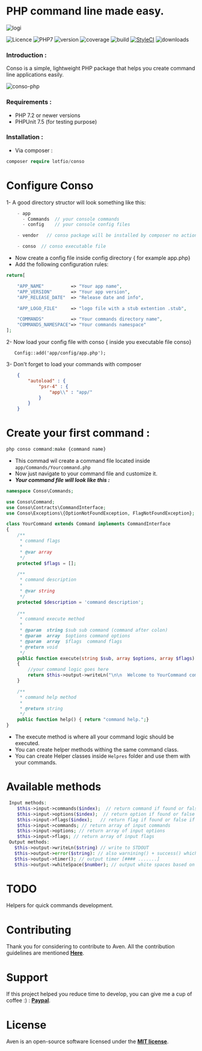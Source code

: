 # PHP command line made easy.

![logi](https://user-images.githubusercontent.com/18489496/51750637-f351c280-20b2-11e9-97e3-f1e0232bb04a.png)

![Licence](https://img.shields.io/badge/Licence-MIT-f1c40f.svg)
![PHP7](https://img.shields.io/badge/PHP-7.2-3498db.svg)
![version](https://img.shields.io/badge/version-0.1.0-27ae60.svg)
![coverage](https://img.shields.io/badge/coverage-40%25-27ae60.svg)
![build](https://travis-ci.org/lotfio/conso.svg?branch=master)
[![StyleCI](https://github.styleci.io/repos/165832668/shield?branch=master)](https://github.styleci.io/repos/165832668)
![downloads](https://img.shields.io/badge/downloads-10k-c0392b.svg)
### Introduction :
Conso is a simple, lightweight PHP package that helps you create command line applications easily.

![conso-php](https://user-images.githubusercontent.com/18489496/51997787-b4a77800-24b7-11e9-9016-daff3f7216fc.gif)

### Requirements :
- PHP 7.2 or newer versions
- PHPUnit 7.5 (for testing purpose)

### Installation :
- Via composer :

```php
composer require lotfio/conso
```

# Configure Conso 
1- A good directory structor will look something like this:
```php
    - app
      - Commands  // your console commands 
      - config    // your console config files

    - vendor   // conso package will be installed by composer no action needed here

    - conso  // conso executable file
```
- Now create a config file inside config directory { for example app.php}
- Add the following configuration rules:

```php
return[

    "APP_NAME"          => "Your app name",
    "APP_VERSION"       => "Your app version",
    "APP_RELEASE_DATE"  => "Release date and info",

    "APP_LOGO_FILE"     => "logo file with a stub extention .stub",

    "COMMANDS"          => "Your commands directory name",
    "COMMANDS_NAMESPACE"=> "Your commands namespace"
];
```
2- Now load your config file with conso { inside you executable file conso}

```
   Config::add('app/config/app.php');
```

3- Don't forget to load your commands with composer

```json
    {
        "autoload" : {
            "psr-4" : {
                "app\\" : "app/"
            }
        }
    }
```

# Create your first command :
```php
php conso command:make {command name}
```
* This commad wil create a command file located inside `app/Commands/Yourcommand.php`
* Now just navigate to your command file and customize it.
* ***Your command file will look like this :***
```php
namespace Conso\Commands;

use Conso\Command;
use Conso\Contracts\CommandInterface;
use Conso\Exceptions\{OptionNotFoundException, FlagNotFoundException};

class YourCommand extends Command implements CommandInterface
{
    /**
     * command flags
     * 
     * @var array
     */
    protected $flags = [];

    /**
     * command description
     * 
     * @var string
     */
    protected $description = 'command description';
    
    /**
     * command execute method
     * 
     * @param  string $sub sub command (command after colon)
     * @param  array  $options command options
     * @param  array  $flags  command flags
     * @return void
     */
    public function execute(string $sub, array $options, array $flags)
    {
        //your command logic goes here 
        return $this->output->writeLn("\n\n  Welcome to YourCommand command. \n\n", "yellow");
    }

    /**
     * command help method
     *  
     * @return string
     */
    public function help() { return "command help.";}
}

```
* The execute method is where all your command logic should be executed.
* You can create helper methods withing the same command class.
* You can create Helper classes inside `Helpres` folder and use them with your commands.
# Available methods
```php
 Input methods:
    $this->input->commands($index);  // return command if found or false if not
    $this->input->options($index);  // return option if found or false if not
    $this->input->flags($index);   // return flag if found or false if not
    $this->input->commands; // return array of input commands 
    $this->input->options; // return array of input options 
    $this->input->flags; // return array of input flags 
 Output methods:
   $this->output->writeLn($string) // write to STDOUT
   $this->output->error($string): // also warnining() + success() which will output to STDOUT with colors but on windowns no ansi support so will not output colors.
   $this->output->timer(); // output timer [#### .......]
   $this->output->whiteSpace($number); // output white spaces based on the given number
```

# TODO 

Helpers for quick commands development.


# Contributing

Thank you for considering to contribute to Aven. All the contribution guidelines are mentioned **[Here](CONTRIBUTE.md)**.

# Support 

If this project helped you reduce time to develop, you can give me a cup of coffee :) : **[Paypal](https://www.paypal.me/lotfio)**.

# License

Aven is an open-source software licensed under the **[MIT license](LICENCE)**.
